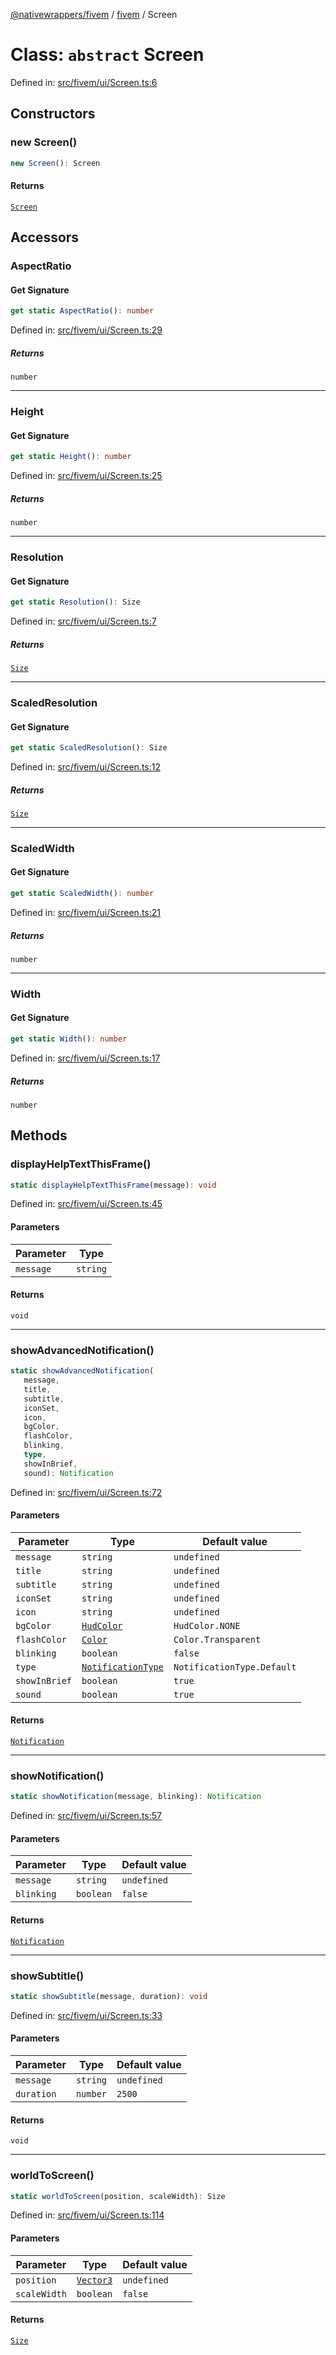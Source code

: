 [@nativewrappers/fivem](../../README.md) / [fivem](../README.md) / Screen

# Class: `abstract` Screen

Defined in: [src/fivem/ui/Screen.ts:6](https://github.com/nativewrappers/nativewrappers/blob/11c6a49b7dbba5233f7fb8c63e2382099dcf6c28/src/fivem/ui/Screen.ts#L6)

## Constructors

### new Screen()

```ts
new Screen(): Screen
```

#### Returns

[`Screen`](Screen.md)

## Accessors

### AspectRatio

#### Get Signature

```ts
get static AspectRatio(): number
```

Defined in: [src/fivem/ui/Screen.ts:29](https://github.com/nativewrappers/nativewrappers/blob/11c6a49b7dbba5233f7fb8c63e2382099dcf6c28/src/fivem/ui/Screen.ts#L29)

##### Returns

`number`

***

### Height

#### Get Signature

```ts
get static Height(): number
```

Defined in: [src/fivem/ui/Screen.ts:25](https://github.com/nativewrappers/nativewrappers/blob/11c6a49b7dbba5233f7fb8c63e2382099dcf6c28/src/fivem/ui/Screen.ts#L25)

##### Returns

`number`

***

### Resolution

#### Get Signature

```ts
get static Resolution(): Size
```

Defined in: [src/fivem/ui/Screen.ts:7](https://github.com/nativewrappers/nativewrappers/blob/11c6a49b7dbba5233f7fb8c63e2382099dcf6c28/src/fivem/ui/Screen.ts#L7)

##### Returns

[`Size`](Size.md)

***

### ScaledResolution

#### Get Signature

```ts
get static ScaledResolution(): Size
```

Defined in: [src/fivem/ui/Screen.ts:12](https://github.com/nativewrappers/nativewrappers/blob/11c6a49b7dbba5233f7fb8c63e2382099dcf6c28/src/fivem/ui/Screen.ts#L12)

##### Returns

[`Size`](Size.md)

***

### ScaledWidth

#### Get Signature

```ts
get static ScaledWidth(): number
```

Defined in: [src/fivem/ui/Screen.ts:21](https://github.com/nativewrappers/nativewrappers/blob/11c6a49b7dbba5233f7fb8c63e2382099dcf6c28/src/fivem/ui/Screen.ts#L21)

##### Returns

`number`

***

### Width

#### Get Signature

```ts
get static Width(): number
```

Defined in: [src/fivem/ui/Screen.ts:17](https://github.com/nativewrappers/nativewrappers/blob/11c6a49b7dbba5233f7fb8c63e2382099dcf6c28/src/fivem/ui/Screen.ts#L17)

##### Returns

`number`

## Methods

### displayHelpTextThisFrame()

```ts
static displayHelpTextThisFrame(message): void
```

Defined in: [src/fivem/ui/Screen.ts:45](https://github.com/nativewrappers/nativewrappers/blob/11c6a49b7dbba5233f7fb8c63e2382099dcf6c28/src/fivem/ui/Screen.ts#L45)

#### Parameters

| Parameter | Type |
| ------ | ------ |
| `message` | `string` |

#### Returns

`void`

***

### showAdvancedNotification()

```ts
static showAdvancedNotification(
   message, 
   title, 
   subtitle, 
   iconSet, 
   icon, 
   bgColor, 
   flashColor, 
   blinking, 
   type, 
   showInBrief, 
   sound): Notification
```

Defined in: [src/fivem/ui/Screen.ts:72](https://github.com/nativewrappers/nativewrappers/blob/11c6a49b7dbba5233f7fb8c63e2382099dcf6c28/src/fivem/ui/Screen.ts#L72)

#### Parameters

| Parameter | Type | Default value |
| ------ | ------ | ------ |
| `message` | `string` | `undefined` |
| `title` | `string` | `undefined` |
| `subtitle` | `string` | `undefined` |
| `iconSet` | `string` | `undefined` |
| `icon` | `string` | `undefined` |
| `bgColor` | [`HudColor`](../enumerations/HudColor.md) | `HudColor.NONE` |
| `flashColor` | [`Color`](Color.md) | `Color.Transparent` |
| `blinking` | `boolean` | `false` |
| `type` | [`NotificationType`](../enumerations/NotificationType.md) | `NotificationType.Default` |
| `showInBrief` | `boolean` | `true` |
| `sound` | `boolean` | `true` |

#### Returns

[`Notification`](Notification.md)

***

### showNotification()

```ts
static showNotification(message, blinking): Notification
```

Defined in: [src/fivem/ui/Screen.ts:57](https://github.com/nativewrappers/nativewrappers/blob/11c6a49b7dbba5233f7fb8c63e2382099dcf6c28/src/fivem/ui/Screen.ts#L57)

#### Parameters

| Parameter | Type | Default value |
| ------ | ------ | ------ |
| `message` | `string` | `undefined` |
| `blinking` | `boolean` | `false` |

#### Returns

[`Notification`](Notification.md)

***

### showSubtitle()

```ts
static showSubtitle(message, duration): void
```

Defined in: [src/fivem/ui/Screen.ts:33](https://github.com/nativewrappers/nativewrappers/blob/11c6a49b7dbba5233f7fb8c63e2382099dcf6c28/src/fivem/ui/Screen.ts#L33)

#### Parameters

| Parameter | Type | Default value |
| ------ | ------ | ------ |
| `message` | `string` | `undefined` |
| `duration` | `number` | `2500` |

#### Returns

`void`

***

### worldToScreen()

```ts
static worldToScreen(position, scaleWidth): Size
```

Defined in: [src/fivem/ui/Screen.ts:114](https://github.com/nativewrappers/nativewrappers/blob/11c6a49b7dbba5233f7fb8c63e2382099dcf6c28/src/fivem/ui/Screen.ts#L114)

#### Parameters

| Parameter | Type | Default value |
| ------ | ------ | ------ |
| `position` | [`Vector3`](Vector3.md) | `undefined` |
| `scaleWidth` | `boolean` | `false` |

#### Returns

[`Size`](Size.md)
